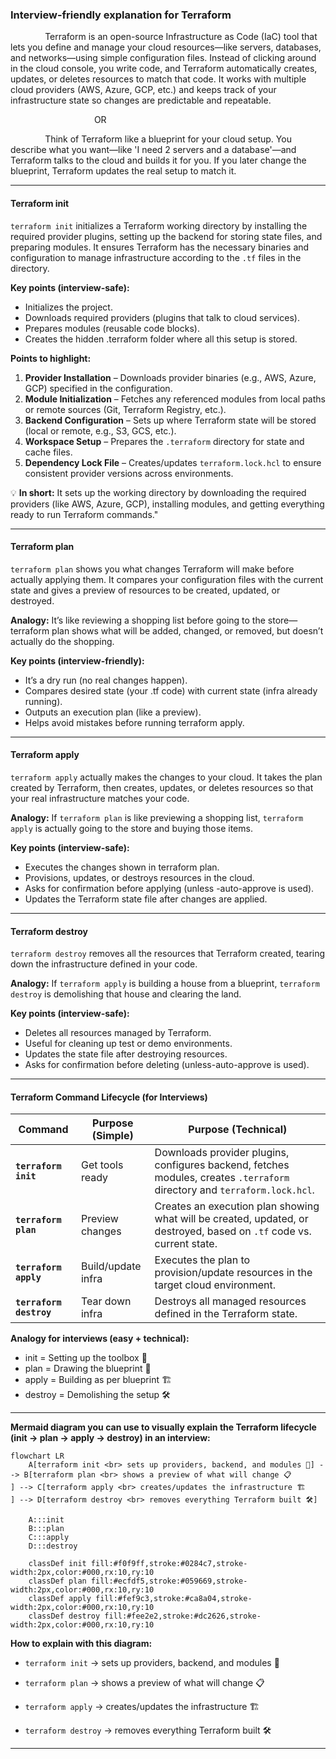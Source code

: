 ### Interview-friendly explanation for Terraform

&nbsp; &nbsp; &nbsp; &nbsp; &nbsp; &nbsp; &nbsp; Terraform is an open-source Infrastructure as Code (IaC) tool that lets you define and manage your cloud resources—like servers, databases, and networks—using simple configuration files. Instead of clicking around in the cloud console, you write code, and Terraform automatically creates, updates, or deletes resources to match that code. It works with multiple cloud providers (AWS, Azure, GCP, etc.) and keeps track of your infrastructure state so changes are predictable and repeatable.

&nbsp; &nbsp; &nbsp; &nbsp; &nbsp; &nbsp; &nbsp; &nbsp; &nbsp; &nbsp; &nbsp; &nbsp; &nbsp; &nbsp; &nbsp; &nbsp; &nbsp; OR

&nbsp; &nbsp; &nbsp; &nbsp; &nbsp; &nbsp; &nbsp; Think of Terraform like a blueprint for your cloud setup. You describe what you want—like 'I need 2 servers and a database'—and Terraform talks to the cloud and builds it for you. If you later change the blueprint, Terraform updates the real setup to match it.

---

#### Terraform init

`terraform init` initializes a Terraform working directory by installing the required provider plugins, setting up the backend for storing state files, and preparing modules. It ensures Terraform has the necessary binaries and configuration to manage infrastructure according to the `.tf` files in the directory.

**Key points (interview-safe):**

- Initializes the project.
- Downloads required providers (plugins that talk to cloud services).
- Prepares modules (reusable code blocks).
- Creates the hidden .terraform folder where all this setup is stored.

**Points to highlight:**

1. **Provider Installation** – Downloads provider binaries (e.g., AWS, Azure, GCP) specified in the configuration.
2. **Module Initialization** – Fetches any referenced modules from local paths or remote sources (Git, Terraform Registry, etc.).
3. **Backend Configuration** – Sets up where Terraform state will be stored (local or remote, e.g., S3, GCS, etc.).
4. **Workspace Setup** – Prepares the `.terraform` directory for state and cache files.
5. **Dependency Lock File** – Creates/updates `terraform.lock.hcl` to ensure consistent provider versions across environments.

💡 **In short:** It sets up the working directory by downloading the required providers (like AWS, Azure, GCP), installing modules, and getting everything ready to run Terraform commands."

---

#### Terraform plan

`terraform plan` shows you what changes Terraform will make before actually applying them. It compares your configuration files with the current state and gives a preview of resources to be created, updated, or destroyed.

**Analogy:**
It’s like reviewing a shopping list before going to the store—terraform plan shows what will be added, changed, or removed, but doesn’t actually do the shopping.

**Key points (interview-friendly):**

- It’s a dry run (no real changes happen).
- Compares desired state (your .tf code) with current state (infra already running).
- Outputs an execution plan (like a preview).
- Helps avoid mistakes before running terraform apply.

---

#### Terraform apply

`terraform apply` actually makes the changes to your cloud. It takes the plan created by Terraform, then creates, updates, or deletes resources so that your real infrastructure matches your code.

**Analogy:**
If `terraform plan` is like previewing a shopping list, `terraform apply` is actually going to the store and buying those items.

**Key points (interview-safe):**

- Executes the changes shown in terraform plan.
- Provisions, updates, or destroys resources in the cloud.
- Asks for confirmation before applying (unless -auto-approve is used).
- Updates the Terraform state file after changes are applied.

---

#### Terraform destroy

`terraform destroy` removes all the resources that Terraform created, tearing down the infrastructure defined in your code.

**Analogy:**
If `terraform apply` is building a house from a blueprint, `terraform destroy` is demolishing that house and clearing the land.

**Key points (interview-safe):**

- Deletes all resources managed by Terraform.
- Useful for cleaning up test or demo environments.
- Updates the state file after destroying resources.
- Asks for confirmation before deleting (unless-auto-approve is used).

---

#### Terraform Command Lifecycle (for Interviews)

| Command                 | Purpose (Simple)   | Purpose (Technical)                                                                                                       |
| ----------------------- | ------------------ | ------------------------------------------------------------------------------------------------------------------------- |
| **`terraform init`**    | Get tools ready    | Downloads provider plugins, configures backend, fetches modules, creates `.terraform` directory and `terraform.lock.hcl`. |
| **`terraform plan`**    | Preview changes    | Creates an execution plan showing what will be created, updated, or destroyed, based on `.tf` code vs. current state.     |
| **`terraform apply`**   | Build/update infra | Executes the plan to provision/update resources in the target cloud environment.                                          |
| **`terraform destroy`** | Tear down infra    | Destroys all managed resources defined in the Terraform state.                                                            |

**Analogy for interviews (easy + technical):**

- init = Setting up the toolbox 🧰
- plan = Drawing the blueprint 📐
- apply = Building as per blueprint 🏗️
- destroy = Demolishing the setup 🛠️

---

**Mermaid diagram you can use to visually explain the Terraform lifecycle (init → plan → apply → destroy) in an interview:**

```mermaid
flowchart LR
    A[terraform init <br> sets up providers, backend, and modules 🧰] --> B[terraform plan <br> shows a preview of what will change 📋
] --> C[terraform apply <br> creates/updates the infrastructure 🏗️
] --> D[terraform destroy <br> removes everything Terraform built 🛠️]

    A:::init
    B:::plan
    C:::apply
    D:::destroy

    classDef init fill:#f0f9ff,stroke:#0284c7,stroke-width:2px,color:#000,rx:10,ry:10
    classDef plan fill:#ecfdf5,stroke:#059669,stroke-width:2px,color:#000,rx:10,ry:10
    classDef apply fill:#fef9c3,stroke:#ca8a04,stroke-width:2px,color:#000,rx:10,ry:10
    classDef destroy fill:#fee2e2,stroke:#dc2626,stroke-width:2px,color:#000,rx:10,ry:10
```

**How to explain with this diagram:**

- `terraform init` → sets up providers, backend, and modules 🧰

- `terraform plan` → shows a preview of what will change 📋

- `terraform apply` → creates/updates the infrastructure 🏗️

- `terraform destroy` → removes everything Terraform built 🛠️

---

